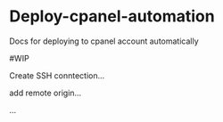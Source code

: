 # Deploy-cpanel-automation
Docs for deploying to cpanel account automatically

#WIP

Create SSH conntection...

add remote origin...

... 
